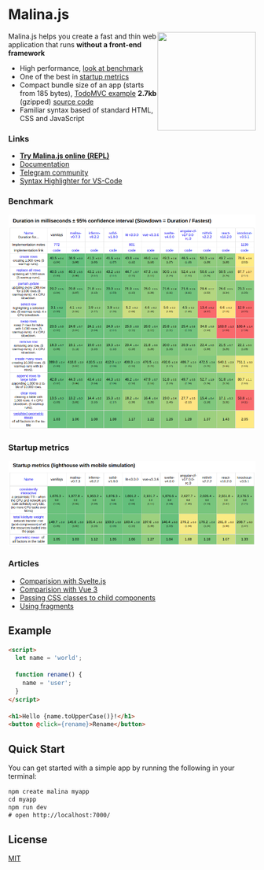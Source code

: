 
# Malina.js

<img align="right" width="200" height="200" src="https://github.com/malinajs/malinajs/raw/master/malinajs2.png" />

Malina.js helps you create a fast and thin web application that runs **without a front-end framework**
* High performance, [look at benchmark](#benchmark)
* One of the best in [startup metrics](#startupmetrics)
* Compact bundle size of an app (starts from 185 bytes), [TodoMVC example](https://malina-todomvc.surge.sh) **2.7kb** (gzipped) [source code](https://github.com/malinajs/todomvc)
* Familiar syntax based of standard HTML, CSS and JavaScript

### Links

* **[Try Malina.js online (REPL)](https://malinajs.github.io/repl/)**
* [Documentation](https://malinajs.github.io/docs/)
* [Telegram community](https://t.me/malinajs)
* [Syntax Highlighter for VS-Code](https://marketplace.visualstudio.com/items?itemName=AlexxNB.malina-js-highlight)

### Benchmark
<a id="benchmark"></a>
![Benchmark](files/benchmark.png)

### Startup metrics
<a id="startupmetrics"></a>
![Benchmark](files/startup_metrics.png)

### Articles

* [Comparision with Svelte.js](https://medium.com/@lega911/svelte-js-and-malina-js-b33c55253271)
* [Comparision with Vue 3](https://medium.com/@lega911/vue-3-vs-malina-js-abd97025ba81)
* [Passing CSS classes to child components](https://medium.com/@lega911/how-a-popular-feature-declined-by-svelte-went-live-in-malina-js-1a08fdb9dbc4)
* [Using fragments](https://medium.com/@lega911/how-fragments-can-help-in-your-web-development-5efc4d10f9da)

## Example

```html
<script>
  let name = 'world';
    
  function rename() {
    name = 'user';
  }
</script>

<h1>Hello {name.toUpperCase()}!</h1>
<button @click={rename}>Rename</button>
```

## Quick Start

You can get started with a simple app by running the following in your terminal:
```
npm create malina myapp
cd myapp
npm run dev
# open http://localhost:7000/
```

## License

[MIT](LICENSE)
